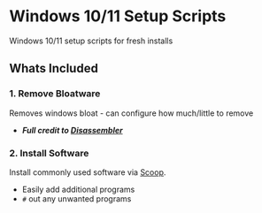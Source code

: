 # Windows 10/11 Setup Scripts
Windows 10/11 setup scripts for fresh installs


## Whats Included

### 1. Remove Bloatware
Removes windows bloat - can configure how much/little to remove
- __*Full credit to [Disassembler](https://github.com/Disassembler0/Win10-Initial-Setup-Script)*__

### 2. Install Software
Install commonly used software via [Scoop](https://scoop.sh/).

- Easily add additional programs
- `#` out any unwanted programs
